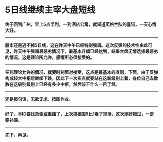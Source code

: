 5日线继续主宰大盘短线
====



**终于回到广州，早上5点半到，一到酒店公寓，就知道英格兰队的喜讯，一天心情大好。**

** **

**股市还是逃不掉5日线，这在昨天中午已经特别强调。这次反弹的技术性由此可见，昨天中午强调最恶劣情况下，最基本升幅已经达到，结果大盘无情选择最恶劣的情况，这是理论所允许，感情所必须接受的。**

** **

**任何理论允许的情况，就要时刻面对接受，这点是最基本的准则，下面，由于反弹构成较大中枢后继续下跌，因此下一次买点就要站在这新级别上看，各位自己去数数在这级别级别上已经有多少中枢，然后该干什么一目了然。**

** **

**还是那句话，无欲无求，按图作业。**

** **

**好了，本ID要找录像或重播了，上次搞德国5比1看了现场，这次刚好错过，一定要补课。**

** **

**先下，再见。**
